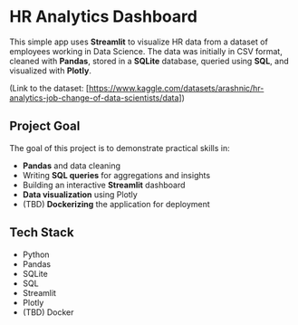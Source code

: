 # HR Analytics Dashboard

This simple app uses **Streamlit** to visualize HR data from a dataset of employees working in Data Science. The data was initially in CSV format, cleaned with **Pandas**, stored in a **SQLite** database, queried using **SQL**, and visualized with **Plotly**.

(Link to the dataset: [https://www.kaggle.com/datasets/arashnic/hr-analytics-job-change-of-data-scientists/data])


## Project Goal

The goal of this project is to demonstrate practical skills in:
- **Pandas** and data cleaning
- Writing **SQL queries** for aggregations and insights
- Building an interactive **Streamlit** dashboard
- **Data visualization** using Plotly
- (TBD) **Dockerizing** the application for deployment

## Tech Stack

- Python
- Pandas
- SQLite
- SQL
- Streamlit
- Plotly
- (TBD) Docker